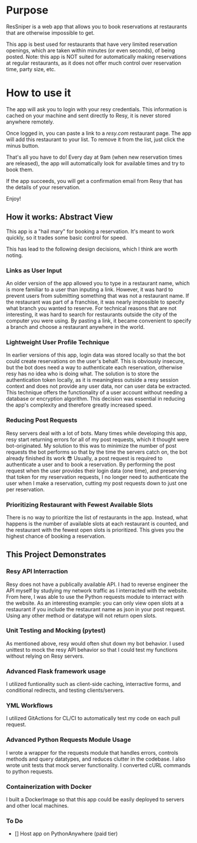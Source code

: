# Purpose

ResSniper is a web app that allows you to book reservations at restaurants that are otherwise impossible to get. 

This app is best used for restaurants that have very limited reservation openings, which are taken within minutes (or even seconds), of being posted.
Note: this app is NOT suited for automatically making reservations at regular restaurants, as it does not offer much control over reservation time, party size, etc. 

# How to use it
The app will ask you to login with your resy credentials. This information is cached on your machine and sent directly to Resy, it is never stored anywhere remotely.

Once logged in, you can paste a link to a *resy.com* restaurant page. The app will add this restaurant to your list. To remove it from the list, just click the minus button. 

That's all you have to do! Every day at 9am (when new reservation times are released), the app will automatically look for available times and try to book them. 

If the app succeeds, you will get a confirmation email from Resy that has the details of your reservation. 

Enjoy!

## How it works: Abstract View

This app is a "hail mary" for booking a reservation. It's meant to work quickly, so it trades some basic control for speed. 

This has lead to the following design decisions, which I think are worth noting. 

### Links as User Input

An older version of the app allowed you to type in a restaurant name, which is more familiar to a user than inputing a link. 
However, it was hard to prevent users from submitting something that was not a restaurant name. 
If the restaurant was part of a franchise, it was nearly impossible to specify what branch you wanted to reserve. 
For technical reasons that are not interesting, it was hard to search for restaurants outside the city of the computer you were using. 
By pasting a link, it became convenient to specify a branch and choose a restaurant anywhere in the world. 


### Lightweight User Profile Technique

In earlier versions of this app, login data was stored locally so that the bot could create reservations on the user's behalf. 
This is obviously insecure, but the bot does need a way to authenticate each reservation, otherwise resy has no idea who is doing what. 
The solution is to store the authentication token locally, as it is meaningless outside a resy session context and does not provide any user data, nor can user data be extracted. 
This technique offers the functionality of a user account without needing a database or encryption algorithm. 
This decision was essential in reducing the app's complexity and therefore greatly increased speed. 


### Reducing Post Requests

Resy servers deal with a lot of bots. Many times while developing this app, resy start returning errors for all of my post requests, which it thought were bot-originated.
My solution to this was to minimize the number of post requests the bot performs so that by the time the servers catch on, the bot already finished its work :sunglasses:
Usually, a post request is required to authenticate a user and to book a reservation. 
By performing the post request when the user provides their login data (one time), and preserving that token for my reservation requests, I no longer need to authenticate the user when I make a reservation, cutting my post requests down to just one per reservation. 


### Prioritizing Restaurant with Fewest Available Slots

There is no way to prioritize the list of restaurants in the app. 
Instead, what happens is the number of available slots at each restaurant is counted, and the restaurant with the fewest open slots is prioritized. 
This gives you the highest chance of booking a reservation.



## This Project Demonstrates


### Resy API Interraction

Resy does not have a publically available API. 
I had to reverse engineer the API myself by studying my network traffic as I interracted with the website. 
From here, I was able to use the Python requests module to interract with the website. 
As an interesting example: you can only view open slots at a restaurant if you include the restaurant name as json in your post request. Using any other method or datatype will not return open slots. 


### Unit Testing and Mocking (pytest)

As mentioned above, resy would often shut down my bot behavior. I used unittest to mock the resy API behavior so that I could test my functions without relying on Resy servers. 


### Advanced Flask framework usage

I utilized funtionality such as client-side caching, interractive forms, and conditional redirects, and testing clients/servers. 


### YML Workflows

I utilized GitActions for CL/CI to automatically test my code on each pull request. 


### Advanced Python Requests Module Usage

I wrote a wrapper for the requests module that handles errors, controls methods and query datatypes, and reduces clutter in the codebase. 
I also wrote unit tests that mock server functionality. 
I converted cURL commands to python requests. 

### Containerization with Docker

I built a DockerImage so that this app could be easily deployed to servers and other local machines. 

### To Do
- [] Host app on PythonAnywhere (paid tier)
